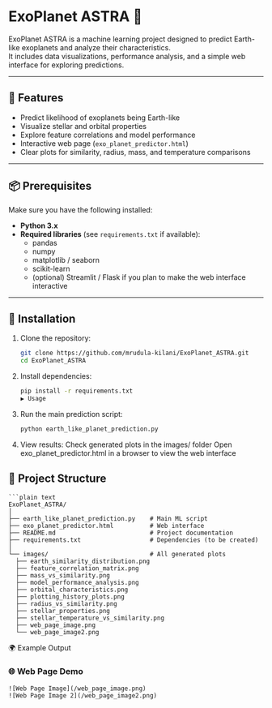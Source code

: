 # ExoPlanet ASTRA 🌌

ExoPlanet ASTRA is a machine learning project designed to predict Earth-like exoplanets and analyze their characteristics.  
It includes data visualizations, performance analysis, and a simple web interface for exploring predictions.

---

## 🚀 Features
- Predict likelihood of exoplanets being Earth-like  
- Visualize stellar and orbital properties  
- Explore feature correlations and model performance  
- Interactive web page (`exo_planet_predictor.html`)  
- Clear plots for similarity, radius, mass, and temperature comparisons  

---

## 📦 Prerequisites
Make sure you have the following installed:
- **Python 3.x**  
- **Required libraries** (see `requirements.txt` if available):  
  - pandas  
  - numpy  
  - matplotlib / seaborn  
  - scikit-learn  
  - (optional) Streamlit / Flask if you plan to make the web interface interactive  

---

## 🔧 Installation

1. Clone the repository:
   ```bash
   git clone https://github.com/mrudula-kilani/ExoPlanet_ASTRA.git
   cd ExoPlanet_ASTRA
2. Install dependencies:
   ```bash
   pip install -r requirements.txt
   ▶️ Usage

3. Run the main prediction script:
    ```bash
   python earth_like_planet_prediction.py
4. View results:
   Check generated plots in the images/ folder
   Open exo_planet_predictor.html in a browser to view the web interface
   
## 📁 Project Structure
    ```plain text
    ExoPlanet_ASTRA/
    │
    ├── earth_like_planet_prediction.py    # Main ML script
    ├── exo_planet_predictor.html          # Web interface
    ├── README.md                          # Project documentation
    ├── requirements.txt                   # Dependencies (to be created)
    │
    └── images/                            # All generated plots
      ├── earth_similarity_distribution.png
      ├── feature_correlation_matrix.png
      ├── mass_vs_similarity.png
      ├── model_performance_analysis.png
      ├── orbital_characteristics.png
      ├── plotting_history_plots.png
      ├── radius_vs_similarity.png
      ├── stellar_properties.png
      ├── stellar_temperature_vs_similarity.png
      ├── web_page_image.png
      └── web_page_image2.png


    
🌍 Example Output

### 🌐 Web Page Demo
    ![Web Page Image](/web_page_image.png)
    ![Web Page Image 2](/web_page_image2.png)

